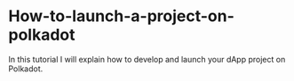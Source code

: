 # How-to-launch-a-project-on-polkadot
In this tutorial I will explain how to develop and launch your dApp project on Polkadot.
